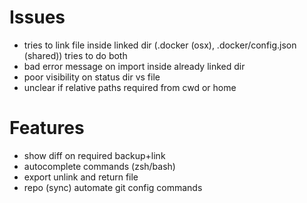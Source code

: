 # Issues

- tries to link file inside linked dir (.docker (osx), .docker/config.json (shared)) tries to do both
- bad error message on import inside already linked dir
- poor visibility on status dir vs file
- unclear if relative paths required from cwd or home

# Features

- show diff on required backup+link
- autocomplete commands (zsh/bash)
- export unlink and return file
- repo (sync) automate git config commands
